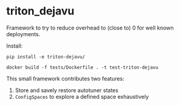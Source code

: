 triton_dejavu
=================
Framework to try to reduce overhead to (close to) 0 for well known deployments.

Install:
```
pip install -e triton-dejavu/
```

```
docker build -f tests/Dockerfile . -t test-triton-dejavu
```

This small framework contributes two features:
1. Store and savely restore autotuner states 
2. `ConfigSpaces` to explore a defined space exhaustively


